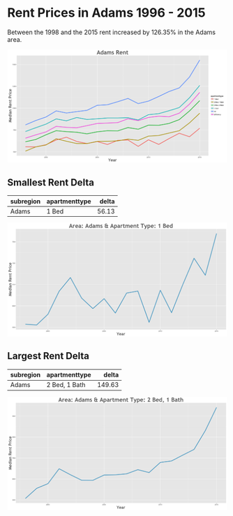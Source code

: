 Rent Prices in Adams 1996 - 2015
================

Between the 1998 and the 2015 rent increased by 126.35% in the Adams area.

![](../images/adams.png)

Smallest Rent Delta
-------------------

| subregion | apartmenttype |  delta|
|:----------|:--------------|------:|
| Adams     | 1 Bed         |  56.13|

![](../images/smallRentDelta/adams.png)

Largest Rent Delta
------------------

| subregion | apartmenttype |   delta|
|:----------|:--------------|-------:|
| Adams     | 2 Bed, 1 Bath |  149.63|

![](../images/largeRentDelta/adams.png)
